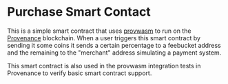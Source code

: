 # Purchase Smart Contact
This is a simple smart contract that uses [provwasm](https://github.com/provenance-io/provwasm) to run on the [Provenance](https://github.com/provenance-io/provenance) blockchain. When a user triggers this smart contract by sending it some coins it sends a certain percentage to a feebucket address and the remaining to the "merchant" address simulating a payment system.

This smart contract is also used in the provwasm integration tests in Provenance to verify basic smart contract support.
